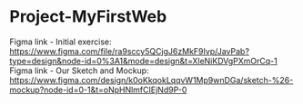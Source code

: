 # Project-MyFirstWeb
Figma link - Initial exercise: https://www.figma.com/file/ra9sccy5QCjgJ6zMkF9Ivp/JavPab?type=design&node-id=0%3A1&mode=design&t=XleNiKDVgPXmOrCq-1
Figma link - Our Sketch and Mockup: https://www.figma.com/design/k0oKkqokLqqvW1Mp9wnDGa/sketch-%26-mockup?node-id=0-1&t=oNpHNlmfCIEjNd9P-0